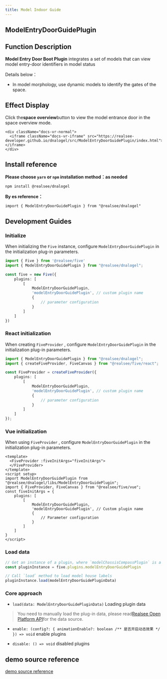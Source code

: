 ```yaml
---
title: Model Indoor Guide
---
```


## **ModelEntryDoorGuidePlugin**

## Function Description

**Model Entry Door Boot Plugin** integrates a set of models that can view model entry-door identifiers in model status

Details below：

- In model morphology, use dynamic models to identify the gates of the space.

## Effect Display

Click the**space overview**button to view the model entrance door in the space overview mode.

```mdx-code-block
<div className="docs-vr-normal">
  <iframe className="docs-vr-iframe" src="https://realsee-developer.github.io/dnalogel/src/ModelEntryDoorGuidePlugin/index.html"></iframe>
</div>
```

## Install reference

**Please choose `yarn` or `npm` installation method：as needed**

```bash npm2yarn
npm install @realsee/dnalogel
```

**By es reference：**

```tsx
import { ModelEntryDoorGuidePlugin } from "@realsee/dnalogel"
```

## Development Guides

### Initialize

When initializing the `Five` instance, configure `ModelEntryDoorGuidePlugin` in the initialization plug-in parameters.

```ts
import { Five } from '@realsee/five'
import { ModelEntryDoorGuidePlugin } from "@realsee/dnalogel";

const five = new Five({
    plugins: [
        [
            ModelEntryDoorGuidePlugin,
            'modelEntryDoorGuidePlugin', // custom plugin name
            {
                // parameter configuration
            }
        ]
    ]
})
```

### React initialization

When creating `FiveProvider` , configure `ModelEntryDoorGuidePlugin` in the initialization plug-in parameters.

```ts
import { ModelEntryDoorGuidePlugin } from "@realsee/dnalogel";
import { createFiveProvider, FiveCanvas } from "@realsee/five/react";

const FiveProvider = createFiveProvider({
    plugins: [
        [
            ModelEntryDoorGuidePlugin,
            'modelEntryDoorGuidePlugin', // custom plugin name
            {
                // parameter configuration
            }
        ]
    ]
});
```

### Vue initialization

When using `FiveProvider` , configure `ModelEntryDoorGuidePlugin` in the initialization plug-in parameters.

```vue
<template>
  <FiveProvider :fiveInitArgs="fiveInitArgs">
  </FiveProvider>
</template>
<script setup>
import ModelEntryDoorGuidePlugin from "@realsee/dnalogel/libs/ModelEntryDoorGuidePlugin";
import { FiveProvider, FiveCanvas } from "@realsee/five/vue";
const fiveInitArgs = {
    plugins: [
        [
            ModelEntryDoorGuidePlugin,
            'modelEntryDoorGuidePlugin', // Custom plugin name
            {
                // Parameter configuration
            }
        ]
    ]
}
</script>
```

### Load data

```ts
// Get an instance of a plugin, where `modelChassisCompassPlugin` is a custom name for initializing
const pluginInstance = five.plugins.modelEntryDoorGuidePlugin 

// Call `load` method to load model house labels
pluginInstance.load(modelEntryDoorGuidePluginData)
```

### Core approach

- `load(data: ModelEntryDoorGuidePluginData)` Loading plugin data

> You need to manually load the plug-in data, please read[Realsee Open Platform API](https://open-platform.realsee.com/developer/open/api#/)for the data source.

- `enable: (config?: { animationEnable?: boolean /** 是否开启动态效果 */ }) => void` enable plugins

- `disable: () => void` disabled plugins

## demo source reference

[demo source reference](https://github.com/realsee-developer/dnalogel/tree/main/examples/src)
